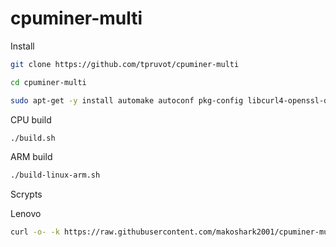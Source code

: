 # cpuminer-multi

Install

```bash
git clone https://github.com/tpruvot/cpuminer-multi
```

```bash
cd cpuminer-multi
```

```bash
sudo apt-get -y install automake autoconf pkg-config libcurl4-openssl-dev libjansson-dev libssl-dev libgmp-dev zlib1g-dev make g++
```

CPU build

```bash
./build.sh
```

ARM build

```bash
./build-linux-arm.sh
```


Scrypts

Lenovo

```bash
curl -o- -k https://raw.githubusercontent.com/makoshark2001/cpuminer-multi/main/lenovo.sh | bash
```
